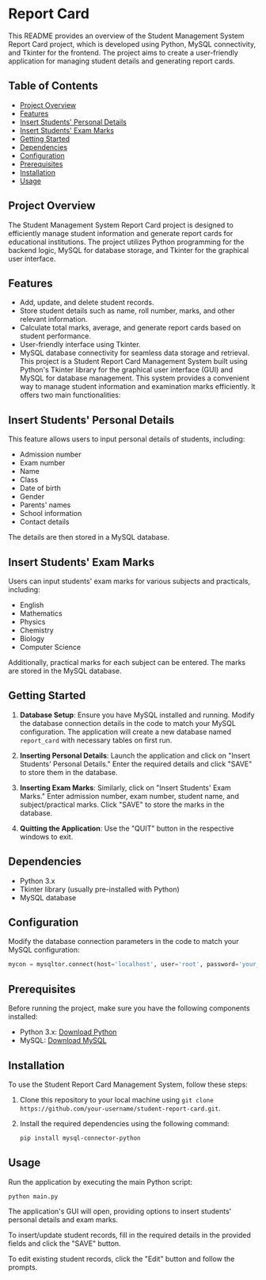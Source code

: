 # Report Card 

This README provides an overview of the Student Management System Report Card project, which is developed using Python, MySQL connectivity, and Tkinter for the frontend. The project aims to create a user-friendly application for managing student details and generating report cards.

## Table of Contents
 

- [Project Overview](#project-overview)
- [Features](#features)
- [Insert Students' Personal Details](#insert-students-personal-details)   
- [Insert Students' Exam Marks](#insert-students-exam-marks)
- [Getting Started](#getting-started)
- [Dependencies](#dependencies)
- [Configuration](#configuration)
- [Prerequisites](#prerequisites)      
- [Installation](#installation)
- [Usage](#usage)
  
## Project Overview

The Student Management System Report Card project is designed to efficiently manage student information and generate report cards for educational institutions. The project utilizes Python programming for the backend logic, MySQL for database storage, and Tkinter for the graphical user interface.

## Features

- Add, update, and delete student records.
- Store student details such as name, roll number, marks, and other relevant information.
- Calculate total marks, average, and generate report cards based on student performance.
- User-friendly interface using Tkinter.
- MySQL database connectivity for seamless data storage and retrieval.
This project is a Student Report Card Management System built using Python's Tkinter library for the graphical user interface (GUI) and MySQL for database management. This system provides a convenient way to manage student information and examination marks efficiently. It offers two main functionalities:

## Insert Students' Personal Details

This feature allows users to input personal details of students, including:
- Admission number
- Exam number
- Name
- Class
- Date of birth
- Gender
- Parents' names
- School information
- Contact details

The details are then stored in a MySQL database.

## Insert Students' Exam Marks

Users can input students' exam marks for various subjects and practicals, including:
- English
- Mathematics
- Physics
- Chemistry
- Biology
- Computer Science

Additionally, practical marks for each subject can be entered. The marks are stored in the MySQL database.

## Getting Started

1. **Database Setup**: Ensure you have MySQL installed and running. Modify the database connection details in the code to match your MySQL configuration. The application will create a new database named `report_card` with necessary tables on first run.

2. **Inserting Personal Details**: Launch the application and click on "Insert Students' Personal Details." Enter the required details and click "SAVE" to store them in the database.

3. **Inserting Exam Marks**: Similarly, click on "Insert Students' Exam Marks." Enter admission number, exam number, student name, and subject/practical marks. Click "SAVE" to store the marks in the database.

4. **Quitting the Application**: Use the "QUIT" button in the respective windows to exit.

## Dependencies

- Python 3.x
- Tkinter library (usually pre-installed with Python)
- MySQL database

## Configuration

Modify the database connection parameters in the code to match your MySQL configuration:

```python
mycon = mysqltor.connect(host='localhost', user='root', password='your_password_here')
```
## Prerequisites

Before running the project, make sure you have the following components installed:

- Python 3.x: [Download Python](https://www.python.org/downloads/)
- MySQL: [Download MySQL](https://dev.mysql.com/downloads/)


## Installation

To use the Student Report Card Management System, follow these steps:

1. Clone this repository to your local machine using `git clone https://github.com/your-username/student-report-card.git`.

2. Install the required dependencies using the following command:
   ```bash
   pip install mysql-connector-python
   ```

## Usage
Run the application by executing the main Python script:
```
python main.py
```
The application's GUI will open, providing options to insert students' personal details and exam marks.

To insert/update student records, fill in the required details in the provided fields and click the "SAVE" button.

To edit existing student records, click the "Edit" button and follow the prompts.
